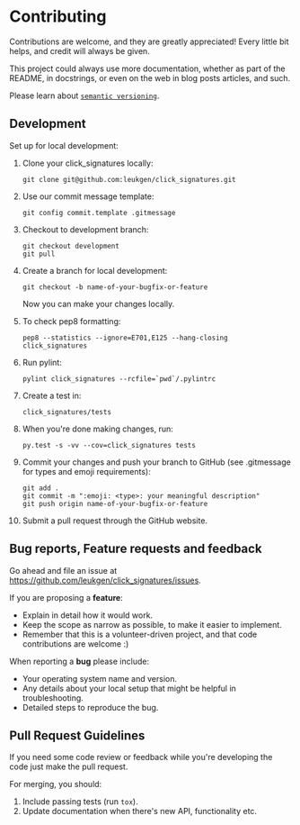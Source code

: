 # Contributing

Contributions are welcome, and they are greatly appreciated! Every
little bit helps, and credit will always be given.

This project could always use more documentation, whether as part of the
README, in docstrings, or even on the web in blog posts articles, and such.

Please learn about [`semantic versioning`][semver].

## Development

Set up for local development:

1. Clone your click_signatures locally:

    ```
    git clone git@github.com:leukgen/click_signatures.git
    ```

2. Use our commit message template:

    ```
    git config commit.template .gitmessage
    ```

3. Checkout to development branch:

    ```
    git checkout development
    git pull
    ```

4. Create a branch for local development:

    ```
    git checkout -b name-of-your-bugfix-or-feature
    ```

    Now you can make your changes locally.

5. To check pep8 formatting:

    ```
    pep8 --statistics --ignore=E701,E125 --hang-closing click_signatures
    ```

6. Run pylint:

    ```
    pylint click_signatures --rcfile=`pwd`/.pylintrc
    ```

7. Create a test in:

    ```
    click_signatures/tests
    ```

8. When you're done making changes, run:

    ```
    py.test -s -vv --cov=click_signatures tests
    ```

9. Commit your changes and push your branch to GitHub (see .gitmessage for types and emoji requirements):

    ```
    git add .
    git commit -m ":emoji: <type>: your meaningful description"
    git push origin name-of-your-bugfix-or-feature
    ```

9. Submit a pull request through the GitHub website.

## Bug reports, Feature requests and feedback

Go ahead and file an issue at https://github.com/leukgen/click_signatures/issues.

If you are proposing a **feature**:

* Explain in detail how it would work.
* Keep the scope as narrow as possible, to make it easier to implement.
* Remember that this is a volunteer-driven project, and that code contributions are welcome :)

When reporting a **bug** please include:

* Your operating system name and version.
* Any details about your local setup that might be helpful in troubleshooting.
* Detailed steps to reproduce the bug.

## Pull Request Guidelines

If you need some code review or feedback while you're developing the code just make the pull request.

For merging, you should:

1. Include passing tests (run `tox`).
2. Update documentation when there's new API, functionality etc.

<!-- References -->

[semver]: http://semver.org/
